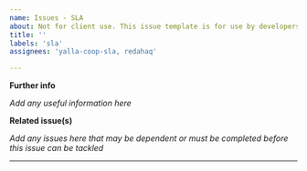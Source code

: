 ```yaml
---
name: Issues - SLA
about: Not for client use. This issue template is for use by developers or project admin for issues covered by SLA.
title: ''
labels: 'sla'
assignees: 'yalla-coop-sla, redahaq'

---
```


__Further info__

_Add any useful information here_

__Related issue(s)__

_Add any issues here that may be dependent or must be completed before this issue can be tackled_

---
